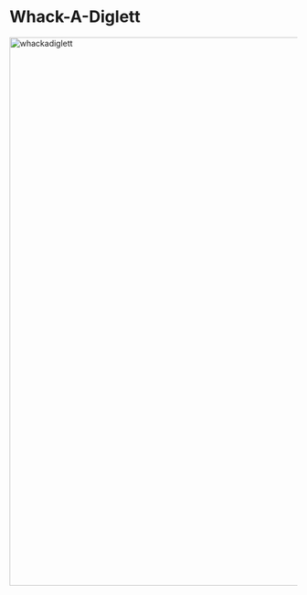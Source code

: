# Whack-A-Diglett

<img width="960" alt="whackadiglett" src="https://user-images.githubusercontent.com/95426832/219948882-53800336-ea45-40f6-b3d7-f2111b8e4707.png">

